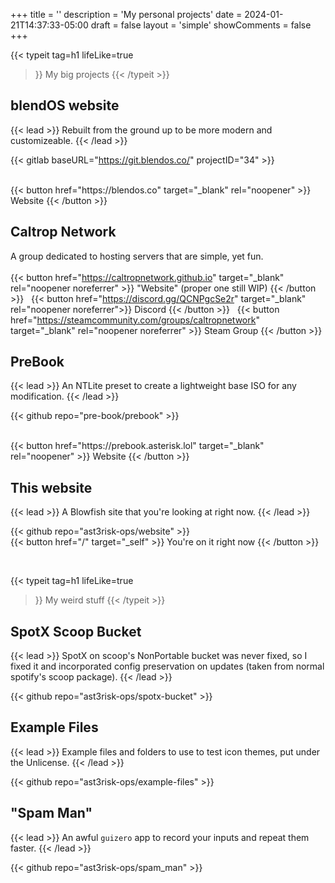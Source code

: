 +++
title = ''
description = 'My personal projects'
date = 2024-01-21T14:37:33-05:00
draft = false
layout = 'simple'
showComments = false
+++

{{< typeit
  tag=h1
  lifeLike=true
  >}}
My big projects
{{< /typeit >}}

## blendOS website

{{< lead >}}
Rebuilt from the ground up to be more modern and customizeable.
{{< /lead >}}

{{< gitlab baseURL="https://git.blendos.co/" projectID="34" >}}

<br>
{{< button href="https://blendos.co" target="_blank" rel="noopener" >}}
Website
{{< /button >}}

## Caltrop Network

A group dedicated to hosting servers that are simple, yet fun.
<br><br>
{{< button href="https://caltropnetwork.github.io" target="_blank" rel="noopener noreferrer" >}}
"Website" (proper one still WIP)
{{< /button >}}
&nbsp;
{{< button href="https://discord.gg/QCNPgcSe2r" target="_blank" rel="noopener noreferrer">}}
Discord
{{< /button >}}
&nbsp;
{{< button href="https://steamcommunity.com/groups/caltropnetwork" target="_blank" rel="noopener noreferrer" >}}
Steam Group
{{< /button >}}

## PreBook

{{< lead >}}
An NTLite preset to create a lightweight base ISO for any modification.
{{< /lead >}}

{{< github repo="pre-book/prebook" >}}

<br>
{{< button href="https://prebook.asterisk.lol" target="_blank" rel="noopener" >}}
 Website
{{< /button >}}

## This website

{{< lead >}}
A Blowfish site that you're looking at right now.
{{< /lead >}}

{{< github repo="ast3risk-ops/website" >}}
<br>
{{< button href="/" target="_self" >}}
 You're on it right now
{{< /button >}}

<br>

{{< typeit
  tag=h1
  lifeLike=true
  >}}
My weird stuff
{{< /typeit >}}

## SpotX Scoop Bucket

{{< lead >}}
SpotX on scoop's NonPortable bucket was never fixed, so I fixed it and incorporated config preservation on updates (taken from normal spotify's scoop package).
{{< /lead >}}

{{< github repo="ast3risk-ops/spotx-bucket" >}}

## Example Files

{{< lead >}}
Example files and folders to use to test icon themes, put under the Unlicense.
{{< /lead >}}

{{< github repo="ast3risk-ops/example-files" >}}

## "Spam Man"

{{< lead >}}
An awful `guizero` app to record your inputs and repeat them faster.
{{< /lead >}}

{{< github repo="ast3risk-ops/spam_man" >}}
